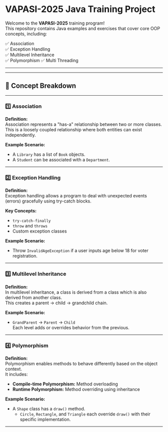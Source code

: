 # VAPASI-2025 Java Training Project

Welcome to the **VAPASI-2025** training program!  
This repository contains Java examples and exercises that cover core OOP concepts, including:

✅ Association  
✅ Exception Handling  
✅ Multilevel Inheritance  
✅ Polymorphism
✅ Multi Threading


---


---

## 📘 Concept Breakdown

---

### 1️⃣ Association

**Definition:**  
Association represents a "has-a" relationship between two or more classes.  
This is a loosely coupled relationship where both entities can exist independently.

**Example Scenario:**
- A `Library` has a list of `Book` objects.
- A `Student` can be associated with a `Department`.

---

### 2️⃣ Exception Handling

**Definition:**  
Exception handling allows a program to deal with unexpected events (errors) gracefully using try-catch blocks.

**Key Concepts:**
- `try-catch-finally`
- `throw` and `throws`
- Custom exception classes

**Example Scenario:**
- Throw `InvalidAgeException` if a user inputs age below 18 for voter registration.

---

### 3️⃣ Multilevel Inheritance

**Definition:**  
In multilevel inheritance, a class is derived from a class which is also derived from another class.  
This creates a parent → child → grandchild chain.

**Example Scenario:**
- `GrandParent` → `Parent` → `Child`  
  Each level adds or overrides behavior from the previous.

---

### 4️⃣ Polymorphism

**Definition:**  
Polymorphism enables methods to behave differently based on the object context.  
It includes:

- **Compile-time Polymorphism:** Method overloading
- **Runtime Polymorphism:** Method overriding using inheritance

**Example Scenario:**
- A `Shape` class has a `draw()` method.
  - `Circle`, `Rectangle`, and `Triangle` each override `draw()` with their specific implementation.

---
